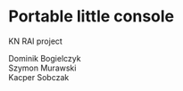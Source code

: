 # Portable little console
 KN RAI project
 
 Dominik Bogielczyk \
 Szymon Murawski \
 Kacper Sobczak 
